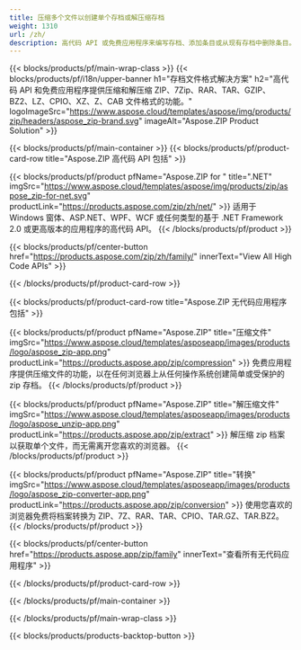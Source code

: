 ```yaml
---
title: 压缩多个文件以创建单个存档或解压缩存档 
weight: 1310
url: /zh/
description: 高代码 API 或免费应用程序来编写存档、添加条目或从现有存档中删除条目。使用 ZipCrypto 或 AES128、192 和 AES256 进行加密。
---
```


{{< blocks/products/pf/main-wrap-class >}}
{{< blocks/products/pf/i18n/upper-banner h1="存档文件格式解决方案" h2="高代码 API 和免费应用程序提供压缩和解压缩 ZIP、7Zip、RAR、TAR、GZIP、BZ2、LZ、CPIO、XZ、Z、CAB 文件格式的功能。" logoImageSrc="https://www.aspose.cloud/templates/aspose/img/products/zip/headers/aspose_zip-brand.svg" imageAlt="Aspose.ZIP Product Solution" >}}

{{< blocks/products/pf/main-container >}}
{{< blocks/products/pf/product-card-row title="Aspose.ZIP 高代码 API 包括" >}}

{{< blocks/products/pf/product pfName="Aspose.ZIP for " title=".NET" imgSrc="https://www.aspose.cloud/templates/aspose/img/products/zip/aspose_zip-for-net.svg" productLink="https://products.aspose.com/zip/zh/net/" >}}
适用于 Windows 窗体、ASP.NET、WPF、WCF 或任何类型的基于 .NET Framework 2.0 或更高版本的应用程序的高代码 API。
{{< /blocks/products/pf/product >}}

{{< blocks/products/pf/center-button href="https://products.aspose.com/zip/zh/family/" innerText="View All High Code APIs" >}}

{{< /blocks/products/pf/product-card-row >}}

{{< blocks/products/pf/product-card-row title="Aspose.ZIP 无代码应用程序包括" >}}

{{< blocks/products/pf/product pfName="Aspose.ZIP" title="压缩文件" imgSrc="https://www.aspose.cloud/templates/asposeapp/images/products/logo/aspose_zip-app.png" productLink="https://products.aspose.app/zip/compression" >}}
免费应用程序提供压缩文件的功能，以在任何浏览器上从任何操作系统创建简单或受保护的 zip 存档。
{{< /blocks/products/pf/product >}}

{{< blocks/products/pf/product pfName="Aspose.ZIP" title="解压缩文件" imgSrc="https://www.aspose.cloud/templates/asposeapp/images/products/logo/aspose_unzip-app.png" productLink="https://products.aspose.app/zip/extract" >}}
解压缩 zip 档案以获取单个文件，而无需离开您喜欢的浏览器。
{{< /blocks/products/pf/product >}}

{{< blocks/products/pf/product pfName="Aspose.ZIP" title="转换" imgSrc="https://www.aspose.cloud/templates/asposeapp/images/products/logo/aspose_zip-converter-app.png" productLink="https://products.aspose.app/zip/conversion" >}}
使用您喜欢的浏览器免费将档案转换为 ZIP、7Z、RAR、TAR、CPIO、TAR.GZ、TAR.BZ2。 
{{< /blocks/products/pf/product >}}

{{< blocks/products/pf/center-button href="https://products.aspose.app/zip/family" innerText="查看所有无代码应用程序" >}}

{{< /blocks/products/pf/product-card-row >}}

{{< /blocks/products/pf/main-container >}}


{{< /blocks/products/pf/main-wrap-class >}}

{{< blocks/products/products-backtop-button >}}